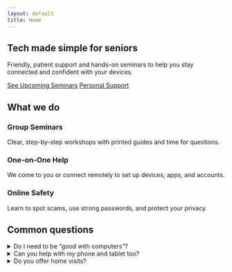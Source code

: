 ```yaml
---
layout: default
title: Home
---
```


<section class="hero">
  <h1>Tech made simple for seniors</h1>
  <p>Friendly, patient support and hands-on seminars to help you stay connected and confident with your devices.</p>
  <p>
    <a class="btn" href="{{ '/seminars' | relative_url }}">See Upcoming Seminars</a>
    <a class="btn secondary" href="{{ '/services' | relative_url }}">Personal Support</a>
  </p>
</section>

<section>
  <h2>What we do</h2>
  <div class="cards">
    <div class="card">
      <h3>Group Seminars</h3>
      <p>Clear, step-by-step workshops with printed guides and time for questions.</p>
    </div>
    <div class="card">
      <h3>One-on-One Help</h3>
      <p>We come to you or connect remotely to set up devices, apps, and accounts.</p>
    </div>
    <div class="card">
      <h3>Online Safety</h3>
      <p>Learn to spot scams, use strong passwords, and protect your privacy.</p>
    </div>
  </div>
</section>

<section>
  <h2>Common questions</h2>
  <div class="accordion">
    <details>
      <summary>Do I need to be “good with computers”?</summary>
      <p>No. We start from the basics and move at your pace.</p>
    </details>
    <details>
      <summary>Can you help with my phone and tablet too?</summary>
      <p>Yes. We support iPhone, Android, iPad, Windows, and more.</p>
    </details>
    <details>
      <summary>Do you offer home visits?</summary>
      <p>Yes. We serve local neighborhoods and also offer remote help.</p>
    </details>
  </div>
</section>
